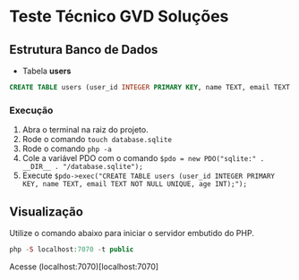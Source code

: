 # Teste Técnico GVD Soluções

## Estrutura Banco de Dados

- Tabela **users**

```sql
CREATE TABLE users (user_id INTEGER PRIMARY KEY, name TEXT, email TEXT NOT NULL UNIQUE, age INT);
```

### Execução

1. Abra o terminal na raiz do projeto.
2. Rode o comando `touch database.sqlite`
3. Rode o comando `php -a`
4. Cole a variável PDO com o comando `$pdo = new PDO("sqlite:" . __DIR__ . "/database.sqlite");`
5. Execute `$pdo->exec("CREATE TABLE users (user_id INTEGER PRIMARY KEY, name TEXT, email TEXT NOT NULL UNIQUE, age INT);");`

## Visualização

Utilize o comando abaixo para iniciar o servidor embutido do PHP.

```PHP
php -S localhost:7070 -t public
```

Acesse (localhost:7070)[localhost:7070]
